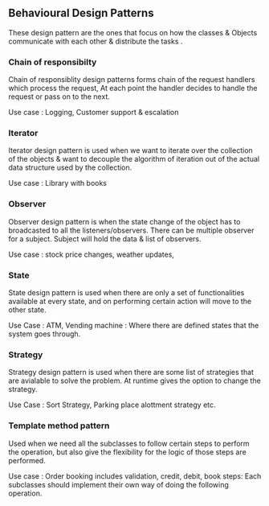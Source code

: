## Behavioural Design Patterns

These design pattern are the ones that focus on how the classes & Objects communicate with each other & distribute the tasks .


### Chain of responsibilty

Chain of responsiblity design patterns forms chain of the request handlers which process the request,
At each point the handler decides to handle the request or pass on to the next.

Use case : Logging, Customer support & escalation

### Iterator

Iterator design pattern is used when we want to iterate over the collection of the objects & want to decouple the algorithm of iteration out of the actual data structure used by the collection.

Use case : Library with books

### Observer

Observer design pattern is when the state change of the object has to broadcasted to all the listeners/observers.
There can be multiple observer for a subject. 
Subject will hold the data & list of observers.

Use case : stock price changes, weather updates,

### State

State design pattern is used when there are only a set of functionalities available at every state, and on performing certain action will move to the other state.

Use Case : ATM, Vending machine : Where there are defined states that the system goes through.

### Strategy 

Strategy design pattern is used when there are some list of strategies that are avialable to solve the problem. At runtime gives the option to change the strategy.

Use Case : Sort Strategy, Parking place alottment strategy etc.

### Template method pattern

Used when we need all the subclasses to follow certain steps to perform the operation, but also give the flexibility for the logic of those steps are performed.

Use case : Order booking includes validation, credit, debit, book steps: Each subclasses should implement their own way of doing the following operation.
